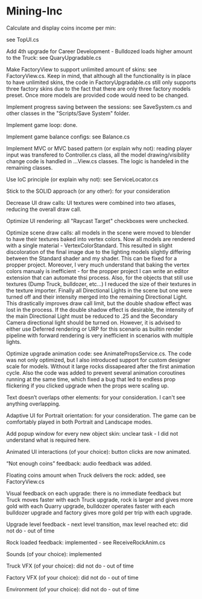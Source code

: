 # Mining-Inc

Calculate and display coins income per min:

see TopUI.cs


Add 4th upgrade for Career Development - Bulldozed loads higher amount to the Truck:
see QuaryUpgradable.cs

Make FactoryView to support unlimited amount of skins:
see FactoryView.cs. Keep in mind, that although all the functionality is in place to have unlimited skins, the code in FactoryUpgradable.cs still only supports three factory skins due to the fact that there are only three factory models preset. Once more models are provided code would need to be changed.

Implement progress saving between the sessions:
see SaveSystem.cs and other classes in the "Scripts/Save System" folder.

Implement game loop:
done.

Implement game balance configs:
see Balance.cs

Implement MVC or MVC based pattern (or explain why not):
reading player input was transfered to Controller.cs class, all the model drawing/visibility change code is handled in ...View.cs classes. The logic is handeled in the remaining classes.

Use IoC principle (or explain why not):
see ServiceLocator.cs

Stick to the SOLID approach (or any other):
for your consideration

Decrease UI draw calls:
UI textures were combined into two atlases, reducing the overall draw call.

Optimize UI rendering:
all "Raycast Target" checkboxes were unchecked.

Optimize scene draw calls:
all models in the scene were moved to blender to have their textures baked into vertex colors. Now all models are rendered with a single material - VertexColorStandard. This resulted in slight discoloration of the final image due to the lighting models slightly differing between the Standard shader and my shader. This can be fixed for a propper project.
Moreover, I very much understand that baking the vertex colors manualy is inefficient - for the propper project I can write an editor extension that can automate thsi process.
Also, for the objects that still use textures (Dump Truck, bulldozer, etc...) I reduced the size of their textures in the texture importer.
Finally all Directional Lights in the scene but one were turned off and their intensity merged into the remaining Directional Light. This drastically improves draw call limit, but the double shadow effect was lost in the process. If the double shadow effect is desirable, the intensity of the main Directional Light must be reduced to .25 and the Secondary Camera directional light should be turned on. However, it is advised to either use Deferred rendering or URP for this scenario as builtin render pipeline with forward rendering is very inefficient in scenarios with multiple lights.

Optimize upgrade animation code:
see AnimatePropsService.cs. The code was not only optimized, but I also introduced support for custom designer scale for models. Without it large rocks dissapeared after the first animation cycle. Also the code was added to prevent several animation coroutines running at the same time, which fixed a bug that led to endless prop flickering if you clicked upgrade when the props were scaling up.

Text doesn’t overlaps other elements:
for your consideration. I can't see anything overlapping.

Adaptive UI for Portrait orientation:
for your consideration. The game can be comfortably played in both Portrait and Landscape modes.

Add popup window for every new object skin:
unclear task - I did not understand what is required here.

Animated UI interactions (of your choice):
button clicks are now animated.

“Not enough coins” feedback:
audio feedback was added.

Floating coins amount when Truck delivers the rock:
added, see FactoryView.cs

Visual feedback on each upgrade:
there is no immediate feedback but Truck moves faster with each Truck upgrade, rock is larger and gives more gold with each Quarry upgrade, bulldozer operates faster with each bulldozer upgrade and factory gives more gold per trip with each upgrade.

Upgrade level feedback - next level transition, max level reached etc:
did not do - out of time

Rock loaded feedback:
implemented - see ReceiveRockAnim.cs

Sounds (of your choice):
implemented

Truck VFX (of your choice):
did not do - out of time

Factory VFX (of your choice):
did not do - out of time

Environment (of your choice):
did not do - out of time
